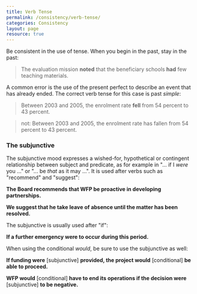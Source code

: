 ```yaml
---
title: Verb Tense
permalink: /consistency/verb-tense/
categories: Consistency
layout: page
resource: true
---
```


Be consistent in the use of tense. When you begin in the past, stay in the past:

> The evaluation mission __noted__ that the beneficiary schools __had__ few teaching materials.

A common error is the use of the present perfect to describe an event that has already ended. The correct verb tense for this case is past *simple*:

> Between 2003 and 2005, the enrolment rate __fell__ from 54 percent to 43 percent.

> not: Between 2003 and 2005, the enrolment rate has fallen from 54 percent to 43 percent.

### The subjunctive
The subjunctive mood expresses a wished-for, hypothetical or contingent relationship between subject and predicate, as for example in "... if I *were* you ..." or "... be *that* as it may ...". It is used after verbs such as "recommend" and "suggest":

__The Board recommends that WFP be proactive in developing partnerships.__

__We suggest that he take leave of absence until the matter has been resolved.__

The subjunctive is usually used after "if":

__If a further emergency were to occur during this period.__

When using the conditional *would*, be sure to use the subjunctive as well:

__If funding were__ [subjunctive] __provided, the project would__ [conditional] __be able to proceed.__

__WFP would__ [conditional] __have to end its operations if the decision were__ [subjunctive] __to be negative.__